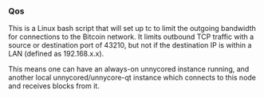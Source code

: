 ### Qos ###

This is a Linux bash script that will set up tc to limit the outgoing bandwidth for connections to the Bitcoin network. It limits outbound TCP traffic with a source or destination port of 43210, but not if the destination IP is within a LAN (defined as 192.168.x.x).

This means one can have an always-on unnycored instance running, and another local unnycored/unnycore-qt instance which connects to this node and receives blocks from it.
